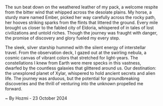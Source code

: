
The sun beat down on the weathered leather of my pack, a welcome respite from the bitter wind that whipped across the desolate plains. My horse, a sturdy mare named Ember, picked her way carefully across the rocky path, her hooves striking sparks from the flints that littered the ground. Every mile brought us closer to the fabled city of Eldoria, whispered of in tales of lost civilizations and untold riches. Though the journey was fraught with danger, the promise of discovery and glory fueled my every step.

The sleek, silver starship hummed with the silent energy of interstellar travel. From the observation deck, I gazed out at the swirling nebula, a cosmic canvas of vibrant colors that stretched for light-years. The constellations I knew from Earth were mere specks in this vastness, dwarfed by the countless galaxies that glittered around us. Our destination: the unexplored planet of Xylar, whispered to hold ancient secrets and alien life. The journey was arduous, but the potential for groundbreaking discoveries and the thrill of venturing into the unknown propelled me forward. 

~ By Hozmi - 23 October 2024
